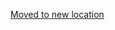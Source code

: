 [Moved to new location](https://github.com/DataTalksClub/machine-learning-zoomcamp/blob/master/cohorts/2021/04-evaluation/homework.md)